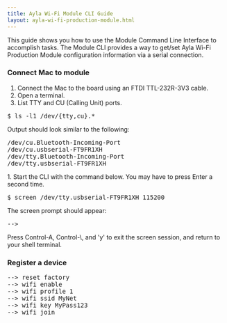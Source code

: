 ```yaml
---
title: Ayla Wi-Fi Module CLI Guide
layout: ayla-wi-fi-production-module.html
---
```


This guide shows you how to use the Module Command Line Interface to accomplish tasks. The Module CLI provides a way to get/set Ayla Wi-Fi Production Module configuration information via a serial connection.

### Connect Mac to module

1. Connect the Mac to the board using an FTDI TTL-232R-3V3 cable.
1. Open a terminal.
1. List TTY and CU (Calling Unit) ports.
<pre>
$ ls -l1 /dev/{tty,cu}.*
</pre>
<div>Output should look similar to the following:</div>
<pre>
/dev/cu.Bluetooth-Incoming-Port
/dev/cu.usbserial-FT9FR1XH
/dev/tty.Bluetooth-Incoming-Port
/dev/tty.usbserial-FT9FR1XH
</pre>
1. Start the CLI with the command below. You may have to press Enter a second time.
<pre>
$ screen /dev/tty.usbserial-FT9FR1XH 115200
</pre>
<div>The screen prompt should appear:</div>
<pre>
-->
</pre>
<div>Press Control-A, Control-\, and 'y' to exit the screen session, and return to your shell terminal.</div>

### Register a device

<pre>
--> reset factory
--> wifi enable
--> wifi profile 1
--> wifi ssid MyNet
--> wifi key MyPass123
--> wifi join
</pre>
